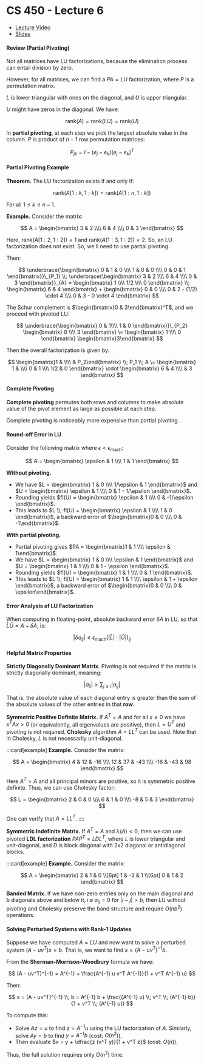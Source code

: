 # CS 450 - Lecture 6

* [Lecture Video](https://mediaspace.illinois.edu/media/t/1_qt6mvjzy/330048022)
* [Slides](https://relate.cs.illinois.edu/course/cs450-s24/f/lectures/02-lecture.pdf)

#### Review (Partial Pivoting)

Not all matrices have LU factorizations, because the elimination process can entail division by zero.

However, for all matrices, we can find a $PA = LU$ factorization, where $P$ is a permutation matrix.

$L$ is lower triangular with ones on the diagonal, and $U$ is upper triangular.

$U$ might have zeros in the diagonal. We have:

$$
\text{rank}(A) = \text{rank}(LU) = \text{rank}(U)
$$

In **partial pivoting**, at each step we pick the largest 
absolute value in the column. $P$ is product of $n-1$
row permutation matrices:

$$
P_{jk} = I - (e_j - e_k)(e_j - e_k)^T
$$

#### Partial Pivoting Example

**Theorem.** The LU factorization exists if and only if:

$$
\text{rank}(A[1:k, 1:k]) = \text{rank}(A[1:n, 1:k])
$$

For all $1 \leq k \leq n - 1$.

**Example.** Consider the matrix:

$$
A = \begin{bmatrix}
3 & 2 \\\\
6 & 4 \\\\
0 & 3
\end{bmatrix}
$$

Here, $\text{rank}(A[1:2, 1:2]) = 1$ and $\text{rank}(A[1:3, 1:2]) = 2$.
So, an LU factorization does not exist. So, we'll need to use partial pivoting.

Then:

$$
\underbrace{\begin{bmatrix}
0 & 1 & 0 \\\\
1 & 0 & 0 \\\\
0 & 0 & 1
\end{bmatrix}}\_{P_1}
\\;
\underbrace{\begin{bmatrix}
3 & 2 \\\\
6 & 4 \\\\
0 & 3
\end{bmatrix}}_{A}
= \begin{bmatrix}
1 \\\\
1/2 \\\\
0
\end{bmatrix}
\\;
\begin{bmatrix}
6 & 4
\end{bmatrix}
+
\begin{bmatrix}
0 & 0 \\\\
0 & 2 - (1/2) \cdot 4 \\\\
0 & 3 - 0 \cdot 4
\end{bmatrix}
$$

The Schur complement is $\begin{bmatrix}0 & 3\end{bmatrix}^T$, and
we proceed with pivoted LU:

$$
\underbrace{\begin{bmatrix}
0 & 1\\\\
1 & 0
\end{bmatrix}}\_{P_2}
\begin{bmatrix}
0 \\\\
3
\end{bmatrix}
\=
\begin{bmatrix}
1 \\\\
0
\end{bmatrix}
\begin{bmatrix}3\end{bmatrix}
$$

Then the overall factorization is given by:

$$
\begin{bmatrix}1 & \\\\ & P_2\end{bmatrix}
\\;
P_1
\\;
A
\= \begin{bmatrix}
1 &  \\\\
0 & 1 \\\\
1/2 & 0
\end{bmatrix}
\cdot
\begin{bmatrix}
6 & 4 \\\\
  & 3
\end{bmatrix}
$$

#### Complete Pivoting

**Complete pivoting** permutes both rows and columns to make absolute value
of the pivot element as large as possible at each step.

Complete pivoting is noticeably more expensive than partial pivoting.

#### Round-off Error in LU

Consider the following matrix where $\epsilon < \epsilon_{\text{mach}}$:

$$
A = \begin{bmatrix}
\epsilon & 1 \\\\
1 & 1
\end{bmatrix}
$$

**Without pivoting.**

* We have $L = \begin{bmatrix}
1 & 0 \\\\
1/\epsilon & 1
\end{bmatrix}$ and $U = \begin{bmatrix}
\epsilon & 1 \\\\
0 & 1 - 1/\epsilon
\end{bmatrix}$.
* Rounding yields $fl(U) = \begin{bmatrix}
\epsilon & 1 \\\\
0 & -1/\epsilon
\end{bmatrix}$.
* This leads to $L \\; fl(U) = \begin{bmatrix}
\epsilon & 1 \\\\
1 & 0
\end{bmatrix}$, a backward error of $\begin{bmatrix}0 & 0 \\\\
0 & -1\end{bmatrix}$.


**With partial pivoting.**
* Partial pivoting gives $PA = \begin{bmatrix}1 & 1 \\\\
\epsilon & 1\end{bmatrix}$.
* We have $L = \begin{bmatrix}
1 & 0 \\\\
\epsilon & 1
\end{bmatrix}$ and $U = \begin{bmatrix}
1 & 1 \\\\
0 & 1 - \epsilon
\end{bmatrix}$.
* Rounding yields $fl(U) = \begin{bmatrix}
1 & 1 \\\\
0 & 1
\end{bmatrix}$.
* This leads to $L \\; fl(U) = \begin{bmatrix}
1 & 1 \\\\
\epsilon & 1 + \epsilon
\end{bmatrix}$, a backward error of $\begin{bmatrix}0 & 0 \\\\
0 & \epsilon\end{bmatrix}$.

#### Error Analysis of LU Factorization

When computing in floating-point, absolute backward error $\delta A$ in LU,
so that $\hat L \hat U = A + \delta A$, is:

$$
\lvert \delta a_{ij} \rvert \leq \epsilon_{\text{mach}} (\lvert \hat L \rvert \cdot \lvert \hat U \rvert)_{ij}
$$

#### Helpful Matrix Properties

**Strictly Diagonally Dominant Matrix.** Pivoting is not required if the matrix is strictly diagonally dominant, meaning:

$$
\lvert a_{ii} \rvert > \sum_{j \neq i} \lvert a_{ij} \rvert
$$

That is, the absolute value of each diagonal entry is greater than the sum of the absolute values of the other entries in that **row**.

**Symmetric Positive Definite Matrix.** If $A^T = A$ and for all $x \neq 0$ we have $x^T A x > 0$ (or equivalently, all eigenvalues are positive), then $L = U^T$ and pivoting is not required. **Cholesky** algorithm $A = LL^T$ can be used. Note that in Cholesky, $L$ is not necessarily unit-diagonal.

:::card[example]
**Example.** Consider the matrix:

$$
A = \begin{bmatrix}
4 & 12 & -16 \\\\
12 & 37 & -43 \\\\
-16 & -43 & 98
\end{bmatrix}
$$

Here $A^T = A$ and all principal minors are positive, so it is symmetric positive definite.
Thus, we can use Cholesky factor:

$$
L = \begin{bmatrix}
2 & 0 & 0 \\\\
6 & 1 & 0 \\\\
-8 & 5 & 3
\end{bmatrix}
$$

One can verify that $A = LL^T$.
::::

**Symmetric Indefinite Matrix.** If $A^T = A$  and $\lambda(A) < 0$, then
we can use pivoted **LDL factorization** $P A P^T = L D L^T$, where $L$ is lower triangular and unit-diagonal, and $D$ is block diagonal with 2x2 diagonal or antidiagonal blocks.

:::card[example]
**Example.** Consider the matrix:

$$
A = \begin{bmatrix}
2 & 1 & 0 \\[6pt]
1 & -3 & 1 \\[6pt]
0 & 1 & 2
\end{bmatrix}
$$



**Banded Matrix.** If we have non-zero entries only on the main diagonal and $b$ diagonals above and below it, i.e $a_{ij} = 0$ for $|i - j| > b$, then
LU without pivoting and Cholesky preserve the band structure and require $O(n b^2)$ operations.

#### Solving Perturbed Systems with Rank-1 Updates

Suppose we have computed $A = LU$ and now want to solve a perturbed system
$(A - uv^T)x = b$. That is, we want to find $x = (A - uv^T)^{-1} b$.

From the **Sherman-Morrison-Woodbury** formula we have:

$$
(A - uv^T)^{-1} = A^{-1} + \frac{A^{-1} u v^T A^{-1}}{1 + v^T A^{-1} u}
$$

Then:

$$
x = (A - uv^T)^{-1} \\; b = A^{-1} b + \frac{(A^{-1} u) \\; v^T \\; (A^{-1} b)}{1 + v^T \\; (A^{-1} u)}
$$

To compute this:
- Solve $Az = u$ to find $z = A^{-1} u$ using the LU factorization of $A$. Similarly, solve $Ay = b$ to find $y = A^{-1} b$ (cost: $O(n^2)$),
- Then evaluate $x = y + \dfrac{z (v^T y)}{1 + v^T z}$ (cost: $O(n)$).

Thus, the full solution requires only $O(n^2)$ time.

